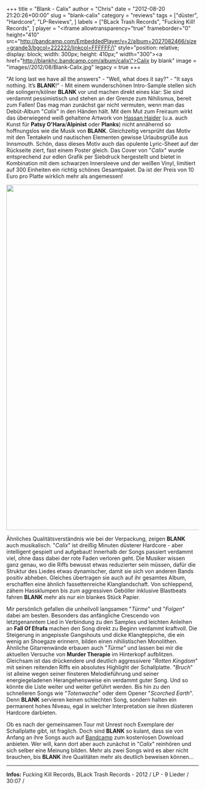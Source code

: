 +++
title = "Blank - Calix"
author = "Chris"
date = "2012-08-20 21:20:26+00:00"
slug = "blank-calix"
category = "reviews"
tags = ["düster", "Hardcore", "LP-Reviews", ]
labels = ["BLack Trash Records", "Fucking Kill! Records", ]
player = "<iframe allowtransparency=\"true\" frameborder=\"0\" height=\"410\" src=\"http://bandcamp.com/EmbeddedPlayer/v=2/album=2027082466/size=grande3/bgcol=222222/linkcol=FFFFFF/\" style=\"position: relative; display: block; width: 300px; height: 410px;\" width=\"300\"><a href=\"http://blankhc.bandcamp.com/album/calix\">Calix by blank</a></iframe>"
image = "images//2012/08/Blank-Calix.jpg"
legacy = true
+++

"At long last we have all the answers" - "Well, what does it say?" - "It says nothing. It’s **BLANK**!"  - Mit einem wunderschönen Intro-Sample stellen sich die solingern/kölner **BLANK** vor und machen direkt eines klar: Sie sind verdammt pessimistisch und stehen an der Grenze zum Nihilismus, bereit zum Fallen! Das mag man zunächst gar nicht vermuten, wenn man das Debüt-Album "_Calix_" in den Händen hält. Mit dem Mut zum Freiraum wirkt das überwiegend weiß gehaltene Artwork von <a href="http://portfolio.canthaid.com/">Hassan Haider</a> (u.a. auch Kunst für **Patsy O'Hara**/**Alpinist** oder **Planks**) nicht annähernd so hoffnungslos wie die Musik von **BLANK**. Gleichzeitig versprüht das Motiv mit den Tentakeln und nautischen Elementen gewisse Urlaubsgrüße aus Innsmouth. Schön, dass dieses Motiv auch das opulente Lyric-Sheet auf der Rückseite ziert, fast einem Poster gleich. Das Cover von "_Calix_" wurde entsprechend zur edlen Grafik per Siebdruck hergestellt und bietet in Kombination mit dem schwarzen Innersleeve und der weißen Vinyl, limitiert auf 300 Einheiten ein richtig schönes Gesamtpaket. Da ist der Preis von 10 Euro pro Platte wirklich mehr als angemessen!

<a href="http://blankhc.tumblr.com/post/25162762353/so-die-platte-da-gibts-bei-uns-fuer-10eur-plus"><img alt="" class="alignnone size-large wp-image-8679" height="906" src="images//2012/08/Blank-Calix-LP-Detail-680x906.jpg" title="Blank - Calix LP Detail" width="680"/></a>

Ähnliches Qualitätsverständnis wie bei der Verpackung, zeigen **BLANK** auch musikalisch. "_Calix_" ist dreißig Minuten düsterer Hardcore - aber intelligent gespielt und aufgebaut! Innerhalb der Songs passiert verdammt viel, ohne dass dabei der rote Faden verloren geht. Die Musiker wissen ganz genau, wo die Riffs bewusst etwas reduzierter sein müssen, dafür die Struktur des Liedes etwas dynamischer, damit sie sich von anderen Bands positiv abheben. Gleiches übertragen sie auch auf ihr gesamtes Album, erschaffen eine ähnlich fassettenreiche Klanglandschaft. Von schleppend, zähem Hassklumpen bis zum aggressiven Geböller inklusive Blastbeats fahren **BLANK** mehr als nur ein blankes Stück Papier.

Mir persönlich gefallen die unheilvoll langsamen "_Türme_" und "_Folgen_" dabei am besten. Besonders das anfängliche Crescendo von letztgenanntem Lied in Verbindung zu den Samples und leichten Anleihen an **Fall Of Efrafa** machen den Song direkt zu Beginn verdammt kraftvoll. Die Steigerung in angepisste Gangshouts und dicke Klangteppiche, die ein wenig an Shoegaze erinnern, bilden einen nihilistischen Monolithen. Ähnliche Gitarrenwände erbauen auch "_Türme_" und lassen bei mir die aktuellen Versuche von **Murder Therapie** im Hinterkopf aufblitzen. Gleichsam ist das drückendere und deutlich aggressivere "_Rotten Kingdom_" mit seinen reitenden Riffs ein absolutes Highlight der Schallplatte. "_Bruch_" ist alleine wegen seiner finsteren Melodieführung und seiner energiegeladenen Herangehensweise ein verdammt guter Song. Und so könnte die Liste weiter und weiter geführt werden. Bis hin zu den schnelleren Songs wie "_Totenwache_" oder dem Opener "_Scorched Earth_". Denn **BLANK** servieren keinen schlechten Song, sondern halten ein permanent hohes Niveau, egal in welcher Interpretation sie ihren düsteren Hardcore darbieten.

Ob es nach der gemeinsamen Tour mit Unrest noch Exemplare der Schallplatte gibt, ist fraglich. Doch sind **BLANK** so kulant, dass sie von Anfang an ihre Songs auch auf <a href="http://blankhc.bandcamp.com/album/calix">Bandcamp</a> zum kostenlosen Download anbieten. Wer will, kann dort aber auch zunächst in "_Calix_" reinhören und sich selber eine Meinung bilden. Mehr als zwei Songs wird es aber nicht brauchen, bis **BLANK** ihre Qualitäten mehr als deutlich beweisen können...





---
**Infos:**
Fucking Kill Records, BLack Trash Records - 2012 / 
LP - 9 Lieder / 30:07 / 
